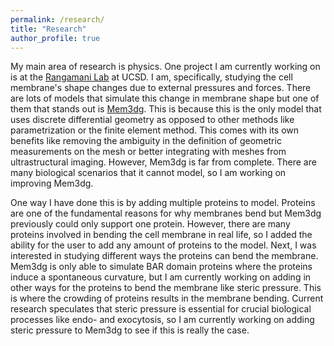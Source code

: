 ```yaml
---
permalink: /research/
title: "Research"
author_profile: true
---
```


My main area of research is physics. One project I am currently working on is at the [Rangamani Lab](https://sites.google.com/eng.ucsd.edu/prangamani/home) at UCSD. I am, specifically, studying the cell membrane's shape changes due to external pressures and forces. There are lots of models that simulate this change in membrane shape but one of them that stands out is [Mem3dg](https://github.com/RangamaniLabUCSD/Mem3DG). This is because this is the only model that uses discrete differential geometry as opposed to other methods like parametrization or the finite element method. This comes with its own benefits like removing the ambiguity in the definition of geometric measurements on the mesh or better integrating with meshes from ultrastructural imaging. However, Mem3dg is far from complete. There are many biological scenarios that it cannot model, so I am working on improving Mem3dg.

One way I have done this is by adding multiple proteins to model. Proteins are one of the fundamental reasons for why membranes bend but Mem3dg previously could only support one protein. However, there are many proteins involved in bending the cell membrane in real life, so I added the ability for the user to add any amount of proteins to the model. Next, I was interested in studying different ways the proteins can bend the membrane. Mem3dg is only able to simulate BAR domain proteins where the proteins induce a spontaneous curvature, but I am currently working on adding in other ways for the proteins to bend the membrane like steric pressure. This is where the crowding of proteins results in the membrane bending. Current research speculates that steric pressure is essential for crucial biological processes like endo- and exocytosis, so I am currently working on adding steric pressure to Mem3dg to see if this is really the case.
